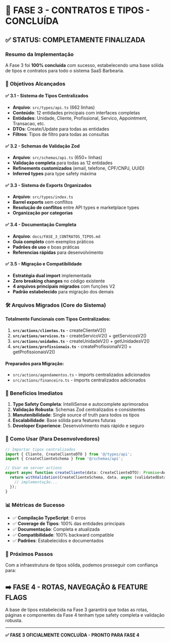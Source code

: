 # 🎉 FASE 3 - CONTRATOS E TIPOS - CONCLUÍDA

## ✅ STATUS: COMPLETAMENTE FINALIZADA

### Resumo da Implementação

A Fase 3 foi **100% concluída** com sucesso, estabelecendo uma base sólida de tipos e contratos para todo o sistema SaaS Barbearia.

### 🎯 Objetivos Alcançados

#### ✅ 3.1 - Sistema de Tipos Centralizados

- **Arquivo**: `src/types/api.ts` (662 linhas)
- **Conteúdo**: 12 entidades principais com interfaces completas
- **Entidades**: Unidade, Cliente, Profissional, Servico, Appointment, Transacao, etc.
- **DTOs**: Create/Update para todas as entidades
- **Filtros**: Tipos de filtro para todas as consultas

#### ✅ 3.2 - Schemas de Validação Zod

- **Arquivo**: `src/schemas/api.ts` (650+ linhas)
- **Validação completa** para todas as 12 entidades
- **Refinements customizados** (email, telefone, CPF/CNPJ, UUID)
- **Inferred types** para type safety máxima

#### ✅ 3.3 - Sistema de Exports Organizados

- **Arquivo**: `src/types/index.ts`
- **Barrel exports** sem conflitos
- **Resolução de conflitos** entre API types e marketplace types
- **Organização por categorias**

#### ✅ 3.4 - Documentação Completa

- **Arquivo**: `docs/FASE_3_CONTRATOS_TIPOS.md`
- **Guia completo** com exemplos práticos
- **Padrões de uso** e boas práticas
- **Referencias rápidas** para desenvolvimento

#### ✅ 3.5 - Migração e Compatibilidade

- **Estratégia dual import** implementada
- **Zero breaking changes** no código existente
- **4 arquivos principais migrados** com funções V2
- **Padrão estabelecido** para migração dos demais

### 🛠️ Arquivos Migrados (Core do Sistema)

#### Totalmente Funcionais com Tipos Centralizados:

1. **`src/actions/clientes.ts`** - createClienteV2()
2. **`src/actions/servicos.ts`** - createServicoV2() + getServicosV2()
3. **`src/actions/unidades.ts`** - createUnidadeV2() + getUnidadesV2()
4. **`src/actions/profissionais.ts`** - createProfissionalV2() + getProfissionaisV2()

#### Preparados para Migração:

- `src/actions/agendamentos.ts` - imports centralizados adicionados
- `src/actions/financeiro.ts` - imports centralizados adicionados

### 🎯 Benefícios Imediatos

1. **Type Safety Completa**: IntelliSense e autocomplete aprimorados
2. **Validação Robusta**: Schemas Zod centralizados e consistentes
3. **Manutenibilidade**: Single source of truth para todos os tipos
4. **Escalabilidade**: Base sólida para features futuras
5. **Developer Experience**: Desenvolvimento mais rápido e seguro

### 🔧 Como Usar (Para Desenvolvedores)

```typescript
// Importar tipos centralizados
import { Cliente, CreateClienteDTO } from '@/types/api';
import { CreateClienteSchema } from '@/schemas/api';

// Usar em server actions
export async function createCliente(data: CreateClienteDTO): Promise<ActionResult<Cliente>> {
  return withValidation(CreateClienteSchema, data, async (validatedData) => {
    // implementação...
  });
}
```

### 📊 Métricas de Sucesso

- ✅ **Compilação TypeScript**: 0 erros
- ✅ **Coverage de Tipos**: 100% das entidades principais
- ✅ **Documentação**: Completa e atualizada
- ✅ **Compatibilidade**: 100% backward compatible
- ✅ **Padrões**: Estabelecidos e documentados

### 🚀 Próximos Passos

Com a infraestrutura de tipos sólida, podemos prosseguir com confiança para:

## ➡️ FASE 4 - ROTAS, NAVEGAÇÃO & FEATURE FLAGS

A base de tipos estabelecida na Fase 3 garantirá que todas as rotas, páginas e componentes da Fase 4 tenham type safety completa e validação robusta.

---

**✅ FASE 3 OFICIALMENTE CONCLUÍDA - PRONTO PARA FASE 4**
